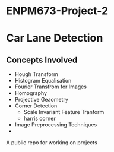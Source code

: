 # ENPM673-Project-2
# Car Lane Detection

## Concepts Involved
- Hough Transform
- Histogram Equalisation
- Fourier Transfrom for Images
- Homography
- Projective Geaometry
- Corner Detection
	- Scale Invariant Feature Tranform
	- harris corner
- Image Preprocessing Techniques
- 
A public repo for working on projects

